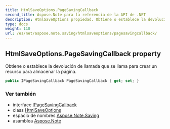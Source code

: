 ```yaml
---
title: HtmlSaveOptions.PageSavingCallback
second_title: Aspose.Note para la referencia de la API de .NET
description: HtmlSaveOptions propiedad. Obtiene o establece la devolución de llamada que se llama para crear un recurso para almacenar la página.
type: docs
weight: 110
url: /es/net/aspose.note.saving/htmlsaveoptions/pagesavingcallback/
---
```

## HtmlSaveOptions.PageSavingCallback property

Obtiene o establece la devolución de llamada que se llama para crear un recurso para almacenar la página.

```csharp
public IPageSavingCallback PageSavingCallback { get; set; }
```

### Ver también

* interface [IPageSavingCallback](../../../aspose.note.saving.html/ipagesavingcallback/)
* class [HtmlSaveOptions](../)
* espacio de nombres [Aspose.Note.Saving](../../htmlsaveoptions/)
* asamblea [Aspose.Note](../../../)



